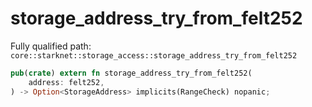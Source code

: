 # storage_address_try_from_felt252

Fully qualified path: `core::starknet::storage_access::storage_address_try_from_felt252`

```rust
pub(crate) extern fn storage_address_try_from_felt252(
    address: felt252,
) -> Option<StorageAddress> implicits(RangeCheck) nopanic;
```

